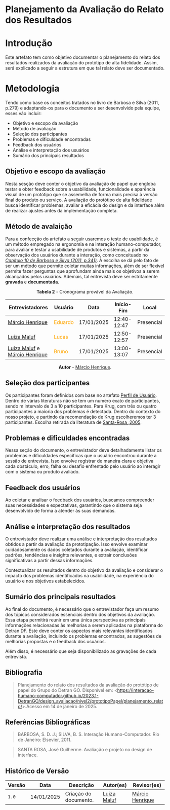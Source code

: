# __Planejamento da Avaliação do Relato dos Resultados__

# __Introdução__

Este artefato tem como objetivo documentar o planejamento do 
relato dos resultados realizados da avaliação do protótipo de alta fidelidade.
Assim, será explicado a seguir a estrutura em que tal relato deve ser documentado.

# __Metodologia__

Tendo como base os conceitos tratados no livro de Barbosa e Silva (2011, p.279) e
adaptando-os para o documento a ser desenvolvido pela equipe, esses vão incluir:

- Objetivo e escopo da avaliação 
- Método de avaliação 
- Seleção dos participantes
- Problemas e dificuldade encontradas
- Feedback dos usuários
- Análise e interpretação dos usuários
- Sumário dos principais resultados


## __Objetivo e escopo da avaliação__

Nesta sesção deve conter o objetivo da avaliação de papel que engloba testar e
obter feedback sobre a usabilidade, funcionalidade e aparência visual de um 
protótipo que se assemelha de forma mais precisa à versão final do produto ou 
serviço. A avaliação do protótipo de alta fidelidade busca identificar problemas, 
avaliar a eficácia do design e da interface além de realizar ajustes antes da implementação completa.

## __Método de avalaição__

Para a confecção do artefato a seguir usaremos o teste de usabilidade, é um método empregado na ergonomia e na interação humano-computador, para avaliar e testar a usabilidade de produtos e sistemas, a partir da observação dos usuários durante a interação, como conceituado no [_Capítulo 10 de Barbosa e Silva (2011, p.341)_](../../assets/referencias/341.png). 
A escolha se dá pelo fato de ser um método que permite coletar muitas informações, além de ser flexível permite fazer perguntas que aprofundam ainda mais os objetivos a serem alcançados pelos usuários. Ademais, tal entrevista deve ser estritamente **gravada** e **documentada**.

<center>

**Tabela 2** - Cronograma provável da Avaliação.

| Entrevistadores | Usuário | Data       | Início-Fim  | Local              |
| ------------- | ------- | ---------- | ----------- | ------------------ |
| [Márcio Henrique](https://github.com/DeM4rcio) | <span style = "color: orange">Eduardo</span>  | 17/01/2025 | 12:40-12:47 | Presencial |
| [Luiza Maluf](https://github.com/LuizaMaluf) | <span style = "color: orange">Lucas</span>    | 17/01/2025 | 12:50-12:57 | Presencial |
| [Luiza Maluf](https://github.com/LuizaMaluf) e  [Márcio Henrique](https://github.com/DeM4rcio)| <span style = "color: orange">Bruno</span>     | 17/01/2025 | 13:00-13:07 | Presencial |


**Autor** - [Márcio Henrique](https://github.com/DeM4rcio).

</center>

## __Seleção dos participantes__

Os participantes foram definidos com base no artefato [Perfil de Usuário](https://interacao-humano-computador.github.io/2023.1-BilheteriaDigital/analise-de-requisitos/perfil-usuario/). Dentro de várias literaturas não se tem um numero exato de participantes, sendo m intervalo de 3 a 10 participantes. Para Krug, com três ou quatro participantes a maioria dos problemas é detectada. Dentro do contexto do nosso projeto, e partindo da recomendação de Krug escolheremos ter 3 participantes. Escolha retirada da literatura de [Santa-Rosa ,2005](../../assets/referencias/santa.png). 

## __Problemas e dificuldades encontradas__

Nessa seção do documento, o entrevistador deve detalhadamente listar os problemas e dificuldades específicas que o usuário encontrou durante a sessão de entrevista. Isso envolve registrar de maneira clara e objetiva cada obstáculo, erro, falha ou desafio enfrentado pelo usuário ao interagir com o sistema ou produto avaliado.

## __Feedback dos usuários__

Ao coletar e analisar o feedback dos usuários, buscamos compreender suas necessidades e expectativas, garantindo que o sistema seja desenvolvido de forma a atender às suas demandas.

## __Análise e interpretação dos resultados__

O entrevistador deve realizar uma análise e interpretação dos resultados obtidos a partir da avaliação da prototipação. Isso envolve examinar cuidadosamente os dados coletados durante a avaliação, identificar padrões, tendências e insights relevantes, e extrair conclusões significativas a partir dessas informações.

Contextualizar os resultados dentro do objetivo da avaliação e considerar o impacto dos problemas identificados na usabilidade, na experiência do usuário e nos objetivos estabelecidos.

## __Sumário dos principais resultados__

Ao final do documento, é necessário que o entrevistador faça um resumo dos tópicos considerados essenciais dentro dos objetivos da avaliação. Essa etapa permitirá reunir em uma única perspectiva as principais informações relacionadas às melhorias a serem aplicadas na plataforma do Detran DF. Este deve conter os aspectos mais relevantes identificados durante a avaliação, incluindo os problemas encontrados, as sugestões de melhorias propostas e o feedback dos usuários. 

Além disso, é necessário que seja disponibilizado as gravações de cada entrevista.


## Bibliografia

> Planejamento do relato dos resultados da avaliação do protótipo de papel do Grupo do Detran GO. Disponível em: <<https://interacao-humano-computador.github.io/2023.1-DetranGO/design_avaliacao/nivel2/prototipoPapel/planejamento_relato/>>.Acesso em 14 de janeiro de 2025.

## Referências Bibliográficas

>BARBOSA, S. D. J.; SILVA, B. S. Interação Humano-Computador. Rio de Janeiro: Elsevier, 2011.

>SANTA ROSA, José Guilherme. Avaliação e projeto no design de interface.

## Histórico de Versão

| Versão | Data       | Descrição                                                                      | Autor(es)                                        | Revisor(es)                                      |
| ------ | ---------- | ------------------------------------------------------------------------------ | ------------------------------------------------ | ------------------------------------------------ |
| `1.0`  | 14/01/2025 | Criação do documento.    | [Luiza Maluf](https://github.com/LuizaMaluf)   | [Márcio Henrique](https://github.com/DeM4rcio)  |